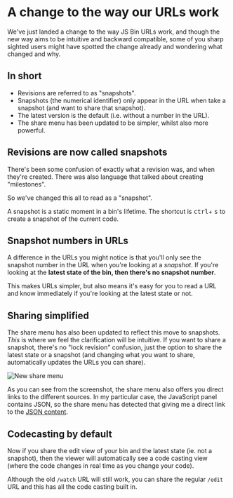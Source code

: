 # A change to the way our URLs work

We've just landed a change to the way JS Bin URLs work, and though the new way aims to be intuitive and backward compatible, some of you sharp sighted users might have spotted the change already and wondering what changed and why.

## In short

- Revisions are referred to as "snapshots".
- Snapshots (the numerical identifier) only appear in the URL when take a snapshot (and want to share that snapshot).
- The latest version is the default (i.e. without a number in the URL).
- The share menu has been updated to be simpler, whilst also more powerful.

## Revisions are now called snapshots

There's been some confusion of exactly what a revision was, and when they're created. There was also language that talked about creating "milestones".

So we've changed this all to read as a "snapshot".

A snapshot is a static moment in a bin's lifetime. The shortcut is <kbd>ctrl</kbd>+ <kbd>s</kbd> to create a snapshot of the current code.

## Snapshot numbers in URLs

A difference in the URLs you might notice is that you'll only see the snapshot number in the URL when you're looking at a *snapshot*. If you're looking at the **latest state of the bin, then there's no snapshot number**.

This makes URLs simpler, but also means it's easy for you to read a URL and know immediately if you're looking at the latest state or not.

## Sharing simplified

The share menu has also been updated to reflect this move to snapshots. *This* is where we feel the clarification will be intuitive. If you want to share a snapshot, there's no "lock revision" confusion, just the option to share the latest state or a snapshot (and changing what you want to share, automatically updates the URLs you can share).

![New share menu](/images/blog/new-share.png)

As you can see from the screenshot, the share menu also offers you direct links to the different sources. In my particular case, the JavaScript panel contains JSON, so the share menu has detected that giving me a direct link to the [JSON content](https://rem.jsbin.com/colefa.json).

## Codecasting by default

Now if you share the edit view of your bin and the latest state (ie. not a snapshot), then the viewer will automatically see a code casting view (where the code changes in real time as you change your code).

Although the old `/watch` URL will still work, you can share the regular `/edit` URL and this has all the code casting built in.